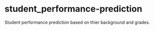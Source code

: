 # student_performance-prediction
Student performance prediction based on thier background and grades.
